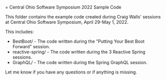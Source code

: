 = Central Ohio Software Symposium 2022 Sample Code

This folder contains the example code created during Craig Walls' sessions at
Central Ohio Software Symposium, April 29-May 1, 2022.

This includes:
 - BestBoot/ - The code written during the "Putting Your Best Boot Forward"
   session.
 - reactive-spring/ - The code written during the 3 Reactive Spring sessions.
 - GraphQL/ - The code written during the Spring GraphQL session.

Let me know if you have any questions or if anything is missing.

